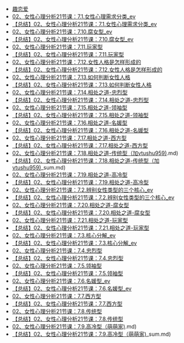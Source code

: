 +   [趣恋爱](README.md)
+   [02、女性心理分析21节课：7.1.女性心理需求分类_ev](02、女性心理分析21节课：7.1.女性心理需求分类_ev.md)
+   [【总结】02、女性心理分析21节课：7.1.女性心理需求分类_ev](02、女性心理分析21节课：7.1.女性心理需求分类_ev_sum.md)
+   [02、女性心理分析21节课：7.10.腐女型_ev](02、女性心理分析21节课：7.10.腐女型_ev.md)
+   [【总结】02、女性心理分析21节课：7.10.腐女型_ev](02、女性心理分析21节课：7.10.腐女型_ev_sum.md)
+   [02、女性心理分析21节课：7.11.玩家型](02、女性心理分析21节课：7.11.玩家型.md)
+   [【总结】02、女性心理分析21节课：7.11.玩家型](02、女性心理分析21节课：7.11.玩家型_sum.md)
+   [02、女性心理分析21节课：7.12.女性人格是怎样形成的](02、女性心理分析21节课：7.12.女性人格是怎样形成的.md)
+   [【总结】02、女性心理分析21节课：7.12.女性人格是怎样形成的](02、女性心理分析21节课：7.12.女性人格是怎样形成的_sum.md)
+   [02、女性心理分析21节课：7.13.如何判断女性人格](02、女性心理分析21节课：7.13.如何判断女性人格.md)
+   [【总结】02、女性心理分析21节课：7.13.如何判断女性人格](02、女性心理分析21节课：7.13.如何判断女性人格_sum.md)
+   [02、女性心理分析21节课：7.14.相处之道-忠烈型](02、女性心理分析21节课：7.14.相处之道-忠烈型.md)
+   [【总结】02、女性心理分析21节课：7.14.相处之道-忠烈型](02、女性心理分析21节课：7.14.相处之道-忠烈型_sum.md)
+   [02、女性心理分析21节课：7.15.相处之道-领袖型](02、女性心理分析21节课：7.15.相处之道-领袖型.md)
+   [【总结】02、女性心理分析21节课：7.15.相处之道-领袖型](02、女性心理分析21节课：7.15.相处之道-领袖型_sum.md)
+   [02、女性心理分析21节课：7.16.相处之道-名媛型](02、女性心理分析21节课：7.16.相处之道-名媛型.md)
+   [【总结】02、女性心理分析21节课：7.16.相处之道-名媛型](02、女性心理分析21节课：7.16.相处之道-名媛型_sum.md)
+   [02、女性心理分析21节课：7.17.相处之道-西方型](02、女性心理分析21节课：7.17.相处之道-西方型.md)
+   [【总结】02、女性心理分析21节课：7.17.相处之道-西方型](02、女性心理分析21节课：7.17.相处之道-西方型_sum.md)
+   [02、女性心理分析21节课：7.18.相处之道-传统型（加vtushu959)](02、女性心理分析21节课：7.18.相处之道-传统型（加vtushu959).md)
+   [【总结】02、女性心理分析21节课：7.18.相处之道-传统型（加vtushu959)](02、女性心理分析21节课：7.18.相处之道-传统型（加vtushu959)_sum.md)
+   [02、女性心理分析21节课：7.19.相处之道-高冷型](02、女性心理分析21节课：7.19.相处之道-高冷型.md)
+   [【总结】02、女性心理分析21节课：7.19.相处之道-高冷型](02、女性心理分析21节课：7.19.相处之道-高冷型_sum.md)
+   [02、女性心理分析21节课：7.2.辨别女性类型的三个核心_ev](02、女性心理分析21节课：7.2.辨别女性类型的三个核心_ev.md)
+   [【总结】02、女性心理分析21节课：7.2.辨别女性类型的三个核心_ev](02、女性心理分析21节课：7.2.辨别女性类型的三个核心_ev_sum.md)
+   [02、女性心理分析21节课：7.20.相处之道-腐女型](02、女性心理分析21节课：7.20.相处之道-腐女型.md)
+   [【总结】02、女性心理分析21节课：7.20.相处之道-腐女型](02、女性心理分析21节课：7.20.相处之道-腐女型_sum.md)
+   [02、女性心理分析21节课：7.21.相处之道-玩家型](02、女性心理分析21节课：7.21.相处之道-玩家型.md)
+   [【总结】02、女性心理分析21节课：7.21.相处之道-玩家型](02、女性心理分析21节课：7.21.相处之道-玩家型_sum.md)
+   [02、女性心理分析21节课：7.3.核心分解_ev](02、女性心理分析21节课：7.3.核心分解_ev.md)
+   [【总结】02、女性心理分析21节课：7.3.核心分解_ev](02、女性心理分析21节课：7.3.核心分解_ev_sum.md)
+   [02、女性心理分析21节课：7.4.忠烈型](02、女性心理分析21节课：7.4.忠烈型.md)
+   [【总结】02、女性心理分析21节课：7.4.忠烈型](02、女性心理分析21节课：7.4.忠烈型_sum.md)
+   [02、女性心理分析21节课：7.5.领袖型](02、女性心理分析21节课：7.5.领袖型.md)
+   [【总结】02、女性心理分析21节课：7.5.领袖型](02、女性心理分析21节课：7.5.领袖型_sum.md)
+   [02、女性心理分析21节课：7.6.名媛型_ev](02、女性心理分析21节课：7.6.名媛型_ev.md)
+   [【总结】02、女性心理分析21节课：7.6.名媛型_ev](02、女性心理分析21节课：7.6.名媛型_ev_sum.md)
+   [02、女性心理分析21节课：7.7.西方型](02、女性心理分析21节课：7.7.西方型.md)
+   [【总结】02、女性心理分析21节课：7.7.西方型](02、女性心理分析21节课：7.7.西方型_sum.md)
+   [02、女性心理分析21节课：7.8.传统型](02、女性心理分析21节课：7.8.传统型.md)
+   [【总结】02、女性心理分析21节课：7.8.传统型](02、女性心理分析21节课：7.8.传统型_sum.md)
+   [02、女性心理分析21节课：7.9.高冷型（萌萌家)](02、女性心理分析21节课：7.9.高冷型（萌萌家).md)
+   [【总结】02、女性心理分析21节课：7.9.高冷型（萌萌家)](02、女性心理分析21节课：7.9.高冷型（萌萌家)_sum.md)